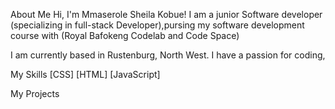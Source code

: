 About Me
Hi, I'm Mmaserole Sheila Kobue! I am a junior Software developer (specializing in full-stack Developer),pursing my software development course with (Royal Bafokeng Codelab and Code Space)

I am currently based in Rustenburg, North West. I have a passion for coding,

My Skills
[CSS]
[HTML]
[JavaScript]

My Projects
